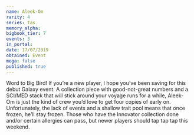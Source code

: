 ```yaml
---
name: Aleek-Om
rarity: 4
series: tas
memory_alpha:
bigbook_tier: 7
events: 3
in_portal:
date: 17/07/2019
obtained: Event
mega: false
published: true
---
```


Word to Big Bird! If you’re a new player, I hope you’ve been saving for this debut Galaxy event. A collection piece with good-not-great numbers and a SCI/MED stack that will stick around your voyage runs for a while, Aleek-Om is just the kind of crew you’d love to get four copies of early on. Unfortunately, the lack of events and a shallow trait pool means that once frozen, he’ll stay frozen. Those who have the Innovator collection done and/or certain allergies can pass, but newer players should tap tap tap this weekend.
